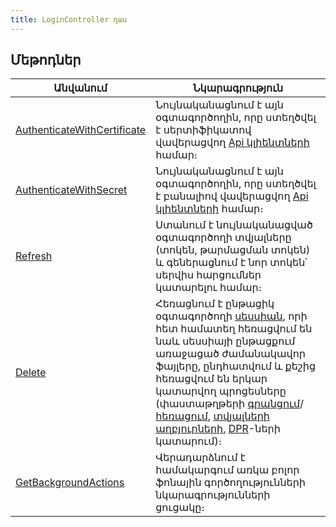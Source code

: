 ```yaml
---
title: LoginController դաս
---
```


## Մեթոդներ

| Անվանում | Նկարագրություն |
|----------|----------------|
| [AuthenticateWithCertificate](AuthenticateWithCertificate.md) | Նույնականացնում է այն օգտագործողին, որը ստեղծվել է սերտիֆիկատով վավերացվող [Api կլիենտների](../../web_api_client/api_client.md) համար։ |
| [AuthenticateWithSecret](AuthenticateWithSecret.md) | Նույնականացնում է այն օգտագործողին, որը ստեղծվել է բանալիով վավերացվող [Api կլիենտների](../../web_api_client/api_client.md) համար։ |
| [Refresh](Refresh1.md) | Ստանում է նույնականացված օգտագործողի տվյալները (տոկեն, թարմացման տոկեն) և գեներացնում է նոր տոկեն՝ սերվիս հարցումներ կատարելու համար։ |
| [Delete](Delete.md) | Հեռացնում է ընթացիկ օգտագործողի [սեսսիան](../../server_api/types/SessionInfo.md), որի հետ համատեղ հեռացվում են նաև սեսսիայի ընթացքում առաջացած ժամանակավոր ֆայլերը, ընդհատվում և քեշից հեռացվում են երկար կատարվող պրոցեսները (փաստաթղթերի [գրանցում](../../server_api/definitions/document/Store.md)/[հեռացում](../../server_api/definitions/document/Delete.md), [տվյալների աղբյուրների](../../server_api/definitions/ds.md), [DPR](../../server_api/definitions/dpr.md)\-ների կատարում)։ |
| [GetBackgroundActions](GetBackgroundActions.md) | Վերադարձնում է համակարգում առկա բոլոր ֆոնային գործողությունների նկարագրությունների ցուցակը։ |